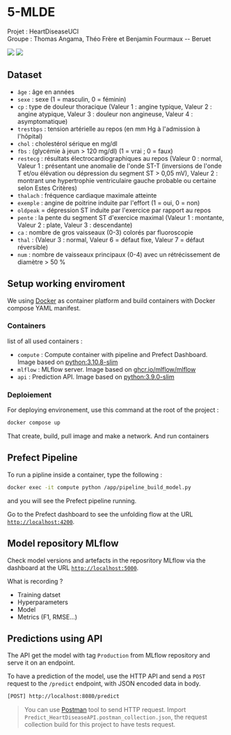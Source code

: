 # 5-MLDE
Projet : HeartDiseaseUCI
\
Groupe : Thomas Angama, Théo Frère et Benjamin Fourmaux -- Beruet

[![](https://img.shields.io/badge/Docker-compose?logo=docker&logoColor=white&color=blue)]()
[![](https://img.shields.io/badge/MLflow-using?logo=MLflow&color=white
)]()

## Dataset
- `âge` : âge en années
- `sexe` : sexe (1 = masculin, 0 = féminin)
- `cp` : type de douleur thoracique (Valeur 1 : angine typique, Valeur 2 : angine atypique, Valeur 3 : douleur non angineuse, Valeur 4 : asymptomatique)
- `trestbps` : tension artérielle au repos (en mm Hg à l'admission à l'hôpital)
- `chol` : cholestérol sérique en mg/dl
- `fbs` : (glycémie à jeun > 120 mg/dl) (1 = vrai ; 0 = faux)
- `restecg` : résultats électrocardiographiques au repos (Valeur 0 : normal, Valeur 1 : présentant une anomalie de l'onde ST-T (inversions de l'onde T et/ou élévation ou dépression du segment ST > 0,05 mV), Valeur 2 : montrant une hypertrophie ventriculaire gauche probable ou certaine selon Estes Critères)
- `thalach` : fréquence cardiaque maximale atteinte
- `exemple` : angine de poitrine induite par l'effort (1 = oui, 0 = non)
- `oldpeak` = dépression ST induite par l'exercice par rapport au repos
- `pente` : la pente du segment ST d'exercice maximal (Valeur 1 : montante, Valeur 2 : plate, Valeur 3 : descendante)
- `ca` : nombre de gros vaisseaux (0-3) colorés par fluoroscopie
- `thal` : (Valeur 3 : normal, Valeur 6 = défaut fixe, Valeur 7 = défaut réversible)
- `num` : nombre de vaisseaux principaux (0-4) avec un rétrécissement de diamètre > 50 %

## Setup working enviroment
We using [Docker](https://www.docker.com/) as container platform and build containers with Docker compose YAML manifest.

### Containers
list of all used containers :
- `compute` : Compute container with pipeline and Prefect Dashboard. Image based on [python:3.10.8-slim](https://hub.docker.com/layers/library/python/3.10.8-slim/images/sha256-49749648f4426b31b20fca55ad854caa55ff59dc604f2f76b57d814e0a47c181)
- `mlflow` : MLflow server. Image based on [ghcr.io/mlflow/mlflow](https://github.com/mlflow/mlflow/pkgs/container/mlflow/60538560?tag=v2.1.1)
- `api` : Prediction API. Image based on [python:3.9.0-slim](https://hub.docker.com/layers/library/python/3.9.0-slim/images/sha256-5d300921213569f955c3954787298127d241c115f31fc92e87305c3e7a71c7ef)

### Deploiement
For deploying environement, use this command at the root of the project :
```bash
docker compose up
```
That create, build, pull image and make a network. And run containers

## Prefect Pipeline
To run a pipline inside a container, type the following :
```bash
docker exec -it compute python /app/pipeline_build_model.py
```
and you will see the Prefect pipeline running.

Go to the Prefect dashboard to see the unfolding flow at the URL [`http://localhost:4200`](http://localhost:4200).

## Model repository MLflow
Check model versions and artefacts in the reposritory MLflow via the dashboard at the URL [`http://localhost:5000`](http://localhost:5000).

What is recording ?
- Training datset
- Hyperparameters
- Model
- Metrics (F1, RMSE...)

## Predictions using API
The API get the model with tag `Production` from MLflow repository and serve it on an endpoint.

To have a prediction of the model, use the HTTP API and send a `POST` request to the `/predict` endpoint, with JSON encoded data in body.

```bash
[POST] http://localhost:8080/predict
```

> You can use [Postman](https://www.postman.com/) tool to send HTTP request. Import `Predict_HeartDiseaseAPI.postman_collection.json`, the request collection build for this project to have tests request.